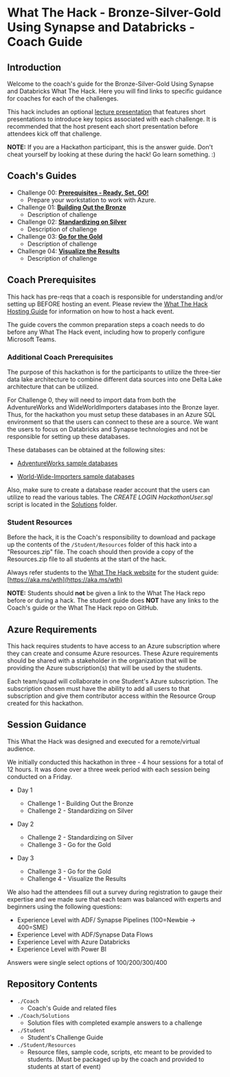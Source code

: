 # What The Hack - Bronze-Silver-Gold Using Synapse and Databricks - Coach Guide

## Introduction

Welcome to the coach's guide for the Bronze-Silver-Gold Using Synapse and Databricks What The Hack. Here you will find links to specific guidance for coaches for each of the challenges.

This hack includes an optional [lecture presentation](./Bronze-Silver-Gold.pptx?raw=true) that features short presentations to introduce key topics associated with each challenge. It is recommended that the host present each short presentation before attendees kick off that challenge.

**NOTE:** If you are a Hackathon participant, this is the answer guide. Don't cheat yourself by looking at these during the hack! Go learn something. :)

## Coach's Guides

- Challenge 00: **[Prerequisites - Ready, Set, GO!](./Solution-00.md)**
	 - Prepare your workstation to work with Azure.
- Challenge 01: **[Building Out the Bronze](./Solution-01.md)**
	 - Description of challenge
- Challenge 02: **[Standardizing on Silver](./Solution-02.md)**
	 - Description of challenge
- Challenge 03: **[Go for the Gold](./Solution-03.md)**
	 - Description of challenge
- Challenge 04: **[Visualize the Results](./Solution-04.md)**
	 - Description of challenge

## Coach Prerequisites

This hack has pre-reqs that a coach is responsible for understanding and/or setting up BEFORE hosting an event. Please review the [What The Hack Hosting Guide](https://aka.ms/wthhost) for information on how to host a hack event.

The guide covers the common preparation steps a coach needs to do before any What The Hack event, including how to properly configure Microsoft Teams.

### Additional Coach Prerequisites

The purpose of this hackathon is for the participants to utilize the three-tier data lake architecture to combine different data sources into one Delta Lake architecture that can be utilized.  

For Challenge 0, they will need to import data from both the AdventureWorks and WideWorldImporters databases into the Bronze layer.  Thus, for the hackathon you must setup these databases in an Azure SQL environment so that the users can connect to these are a source.  We want the users to focus on Databricks and Synapse technologies and not be responsible for setting up these databases.

These databases can be obtained at the following sites:

- [AdventureWorks sample databases](https://docs.microsoft.com/en-us/sql/samples/adventureworks-install-configure?view=sql-server-ver15&tabs=ssms)

- [World-Wide-Importers sample databases](https://github.com/microsoft/sql-server-samples/tree/master/samples/databases/wide-world-importers)

Also, make sure to create a database reader account that the users can utilize to read the various tables.  The _CREATE LOGIN HackathonUser.sql_ script is located in the [Solutions](./Solutions) folder.

### Student Resources

Before the hack, it is the Coach's responsibility to download and package up the contents of the `/Student/Resources` folder of this hack into a "Resources.zip" file. The coach should then provide a copy of the Resources.zip file to all students at the start of the hack.

Always refer students to the [What The Hack website](https://aka.ms/wth) for the student guide: [https://aka.ms/wth](https://aka.ms/wth)

**NOTE:** Students should **not** be given a link to the What The Hack repo before or during a hack. The student guide does **NOT** have any links to the Coach's guide or the What The Hack repo on GitHub.


## Azure Requirements

This hack requires students to have access to an Azure subscription where they can create and consume Azure resources. These Azure requirements should be shared with a stakeholder in the organization that will be providing the Azure subscription(s) that will be used by the students.

Each team/squad will collaborate in one Student's Azure subscription.  The subscription chosen must have the ability to add all users to that subscription and give them contributor access within the Resource Group created for this hackathon. 


## Session Guidance 

This What the Hack was designed and executed for a remote/virtual audience.

We initially conducted this hackathon in three - 4 hour sessions for a total of 12 hours. It was done over a three week period with each session being conducted on a Friday.

- Day 1
  - Challenge 1 - Building Out the Bronze
  - Challenge 2 - Standardizing on Silver
 
- Day 2
  - Challenge 2 - Standardizing on Silver
  - Challenge 3 - Go for the Gold

- Day 3
  - Challenge 3 - Go for the Gold
  - Challenge 4 - Visualize the Results

We also had the attendees fill out a survey during registration to gauge their expertise and we made sure that each team was balanced with experts and beginners using the following questions:

- Experience Level with ADF/ Synapse Pipelines (100=Newbie -> 400=SME)
- Experience Level with ADF/Synapse Data Flows
- Experience Level with Azure Databricks
- Experience Level with Power BI

Answers were single select options of 100/200/300/400

## Repository Contents

- `./Coach`
  - Coach's Guide and related files
- `./Coach/Solutions`
  - Solution files with completed example answers to a challenge
- `./Student`
  - Student's Challenge Guide
- `./Student/Resources`
  - Resource files, sample code, scripts, etc meant to be provided to students. (Must be packaged up by the coach and provided to students at start of event)
